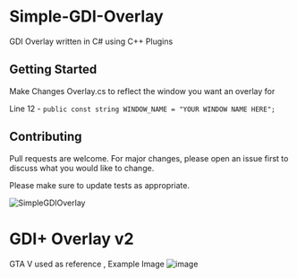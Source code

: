 # Simple-GDI-Overlay
GDI Overlay written in C# using C++ Plugins

## Getting Started
Make Changes Overlay.cs to reflect the window you want an overlay for

Line 12 - `public const string WINDOW_NAME = "YOUR WINDOW NAME HERE";`

## Contributing
Pull requests are welcome. For major changes, please open an issue first to discuss what you would like to change.

Please make sure to update tests as appropriate.

![SimpleGDIOverlay](https://user-images.githubusercontent.com/80198020/117887340-8c09ad80-b27e-11eb-9713-2b05034096a7.png)


# GDI+ Overlay v2
GTA V used as reference , Example Image
![image](https://user-images.githubusercontent.com/80198020/126568236-596dd1a1-fe69-4224-9505-ea4f2070321b.png)
